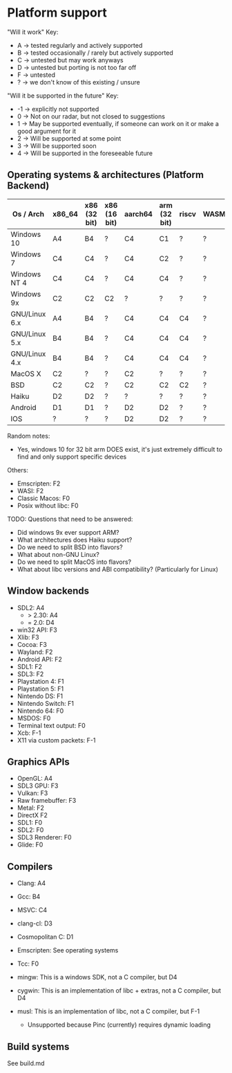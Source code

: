 # Platform support

"Will it work" Key:
- A -> tested regularly and actively supported
- B -> tested occasionally / rarely but actively supported
- C -> untested but may work anyways
- D -> untested but porting is not too far off
- F -> untested
- ? -> we don't know of this existing / unsure

"Will it be supported in the future" Key:
- -1 -> explicitly not supported
- 0 -> Not on our radar, but not closed to suggestions
- 1 -> May be supported eventually, if someone can work on it or make a good argument for it
- 2 -> Will be supported at some point
- 3 -> Will be supported soon
- 4 -> Will be supported in the foreseeable future

## Operating systems & architectures (Platform Backend)

Os / Arch    |x86_64|x86 (32 bit)|x86 (16 bit)|aarch64|arm (32 bit)|riscv|WASM
-------------|------|------------|------------|-------|------------|-----|----
Windows 10   |A4    |B4          |?           |C4     |C1          |?    |?
Windows 7    |C4    |C4          |?           |C4     |C2          |?    |?
Windows NT 4 |C4    |C4          |?           |C4     |C4          |?    |?
Windows 9x   |C2    |C2          |C2          |?      |?           |?    |?
GNU/Linux 6.x|A4    |B4          |?           |C4     |C4          |C4   |?
GNU/Linux 5.x|B4    |B4          |?           |C4     |C4          |C4   |?
GNU/Linux 4.x|B4    |B4          |?           |C4     |C4          |C4   |?
MacOS X      |C2    |?           |?           |C2     |?           |?    |?
BSD          |C2    |C2          |?           |C2     |C2          |C2   |?
Haiku        |D2    |D2          |?           |?      |?           |?    |?
Android      |D1    |D1          |?           |D2     |D2          |?    |?
IOS          |?     |?           |?           |D2     |D2          |?    |?

Random notes:
- Yes, windows 10 for 32 bit arm DOES exist, it's just extremely difficult to find and only support specific devices

Others:
- Emscripten: F2
- WASI: F2
- Classic Macos: F0
- Posix without libc: F0

TODO: Questions that need to be answered:
- Did windows 9x ever support ARM?
- What architectures does Haiku support?
- Do we need to split BSD into flavors?
- What about non-GNU Linux?
- Do we need to split MacOS into flavors?
- What about libc versions and ABI compatibility? (Particularly for Linux)

## Window backends

- SDL2: A4
    - \> 2.30: A4
    - = 2.0: D4
- win32 API: F3
- Xlib: F3
- Cocoa: F3
- Wayland: F2
- Android API: F2
- SDL1: F2
- SDL3: F2
- Playstation 4: F1
- Playstation 5: F1
- Nintendo DS: F1
- Nintendo Switch: F1
- Nintendo 64: F0
- MSDOS: F0
- Terminal text output: F0
- Xcb: F-1
- X11 via custom packets: F-1

## Graphics APIs

- OpenGL: A4
- SDL3 GPU: F3
- Vulkan: F3
- Raw framebuffer: F3
- Metal: F2
- DirectX F2
- SDL1: F0
- SDL2: F0
- SDL3 Renderer: F0
- Glide: F0

## Compilers

- Clang: A4
- Gcc: B4
- MSVC: C4
- clang-cl: D3
- Cosmopolitan C: D1
- Emscripten: See operating systems
- Tcc: F0

- mingw: This is a windows SDK, not a C compiler, but D4
- cygwin: This is an implementation of libc + extras, not a C compiler, but D4
- musl: This is an implementation of libc, not a C compiler, but F-1
    - Unsupported because Pinc (currently) requires dynamic loading

## Build systems

See build.md
